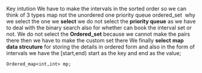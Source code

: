 Key intution
We have to make the intervals in the sorted order so we can think of
3 types
map not the unordered one
priority queue
ordered_set
​
why we select the one we **select**
we do not select the **priority queue** as we have to deal with the binary search also for whether can book the interval set or not.
We do not select the **Ordered_set** because we cannot make the pairs there then we have to make the custom set there
We finally **select** **map data strcuture** for storing the details in ordered form and also in the form of intervals we have the [start,end)
start as the key and end as the value;
```
Ordered_map<int,int> mp;
```
​
​
​